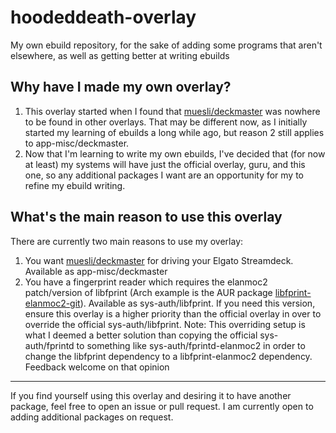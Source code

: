 # hoodeddeath-overlay

My own ebuild repository, for the sake of adding some programs that aren't elsewhere, as well as getting better at writing ebuilds

## Why have I made my own overlay?
1) This overlay started when I found that [muesli/deckmaster](https://github.com/muesli/deckmaster) was nowhere to be found in other overlays. That may be different now, as I initially started my learning of ebuilds a long while ago, but reason 2 still applies to app-misc/deckmaster.
2) Now that I'm learning to write my own ebuilds, I've decided that (for now at least) my systems will have just the official overlay, guru, and this one, so any additional packages I want are an opportunity for my to refine my ebuild writing.

## What's the main reason to use this overlay
There are currently two main reasons to use my overlay:

1) You want [muesli/deckmaster](https://github.com/muesli/deckmaster) for driving your Elgato Streamdeck. Available as app-misc/deckmaster
2) You have a fingerprint reader which requires the elanmoc2 patch/version of libfprint (Arch example is the AUR package [libfprint-elanmoc2-git](https://aur.archlinux.org/packages/libfprint-elanmoc2-git)). Available as sys-auth/libfprint. If you need this version, ensure this overlay is a higher priority than the official overlay in over to override the official sys-auth/libfprint. Note: This overriding setup is what I deemed a better solution than copying the official sys-auth/fprintd to something like sys-auth/fprintd-elanmoc2 in order to change the libfprint dependency to a libfprint-elanmoc2 dependency. Feedback welcome on that opinion

---

If you find yourself using this overlay and desiring it to have another package, feel free to open an issue or pull request. I am currently open to adding additional packages on request.
